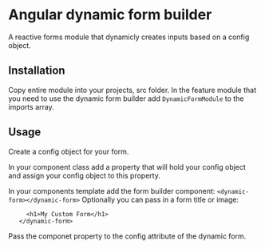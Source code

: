 # Angular dynamic form builder
A reactive forms module that dynamicly creates inputs based on a config object.

## Installation
Copy entire module into your projects, src folder. In the feature module that 
you need to use the dynamic form builder add ```DynamicFormModule```
to the imports array.

## Usage

Create a config object for your form.

In your component class add a property that will hold your 
config object and assign your config object to this property.

In your components template add the form builder component:
```<dynamic-form></dynamic-form>```
Optionally you can pass in a form title or image:
```<dynamic-form>
     <h1>My Custom Form</h1>
   </dynamic-form>
```

Pass the componet property to the config attribute of the 
dynamic form.


